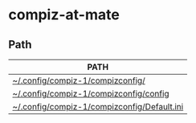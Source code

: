 

# compiz-at-mate


## Path

| PATH |
| --- |
| [~/.config/compiz-1/compizconfig/](.) |
| [~/.config/compiz-1/compizconfig/config](config)|
| [~/.config/compiz-1/compizconfig/Default.ini](Default.ini)|

